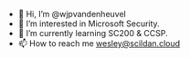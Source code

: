 - 👋 Hi, I’m @wjpvandenheuvel
- 👀 I’m interested in Microsoft Security.
- 🌱 I’m currently learning SC200 & CCSP.
- 📫 How to reach me wesley@scildan.cloud

<!---
wjpvandenheuvel/wjpvandenheuvel is a ✨ special ✨ repository because its `README.md` (this file) appears on your GitHub profile.
You can click the Preview link to take a look at your changes.
--->
